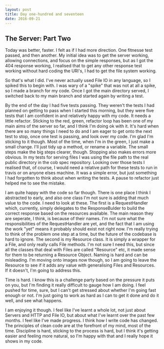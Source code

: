 ```yaml
---
layout: post
title: Day one-hundred and seventeen
date: 2016-09-21
---
```


The Server: Part Two
----------------------

Today was better, faster.  I felt as if I had more direction.  One fitnesse test passed, and then another.  My initial idea was to get the server working, allowing connections, and focus on the simple responses, but as I got the 404 response working, I realised that to get any other response test working without hard coding the URI's, I had to get the file system working.

So that's what I did.  I've never actually used File IO in any language, so I spiked this to begin with.  I was wary of a "spike" that was not at all a spike, so I made a branch for my code.  Once I got the main directory served, I switched back to my main branch and started again by writing a test.

By the end of the day I had five tests passing.  They weren't the tests I had planned on getting to pass when I started this morning, but they were five tests that I am confident in and relatively happy with my code.  It needs a little refactor.  Sticking to the red, green, refactor loop has been one of my main aims of the server so far, and I think I'm doing ok with it.  It's hard when there are so many things I need to do and I am eager to get onto the next test to stop, once one test is passing, and look over my code. I'm glad I'm sticking to it though.  Most of the time, when I'm in the green, I just make a small change.  I'll just tidy up a method, or rename a variable.  The small steps make the big steps clearer, though.  Stopping also makes errors more obvious.  In my tests for serving files I was using the file path to the real public directory in the cob spec repository.  Looking over those tests I realised that, of course, I would need a relative path for these tests to run in travis or on anyone elses machine.  It was a simple error, but just something I had forgotten to think about when writing the tests.  A pause to refactor just helped me to see the mistake.

I am quite happy with the code so far though.  There is one place I think I abstracted to early, and also one class I'm not sure is adding that much value to the code.  I need to look at these.  The first is a RequestHandler which, currently, simply delegates to the ResponseBulder to build the correct response based on the resources available.  The main reason they are seperate, I think, is because of their names.  I'm not sure what the responsibilities of the RequestHandler are yet, and the fact that I am using the work "yet" means it probably should exist not right now.  I'm really trying to think of the problem one step at a time, but the future of the codebase is hard to ignore.  The second is my Resource class.  It is simply a wrapper for a File, and only really calls File methods.  I'm not sure I need this, but since all the classes that deal with Files are called "Resource" etc, it made sense for them to be returning a Resource Object.  Naming is hard and can be misleading.  I'm moving onto images now though, so I am going to leave the Resource to see if it adds any value with generalising Files and Resources.  If it doesn't, I'm going to address this.

Time is hard.  I know this is a challenge party based on the pressure it puts on you, but I'm finding it really difficult to gauge how I am doing.  I feel pushed for time, sure, but I can't get stressed about whether I'm going fast enough or not.  I'm just going to work as hard as I can to get it done and do it well, and see what happens.

I am enjoying it though.  I feel like I've learnt a whole lot, not just about Servers and HTTP and File IO, but about what I've learnt over the past few months.  I feel like I've made progress.  I think how I write code has changed.  The principles of clean code are at the forefront of my mind, most of the time.  Discipline is hard, sticking to the process is hard, but I think it's getting easier and feeling more natural, so I'm happy with that and I really hope it shows in my code.
